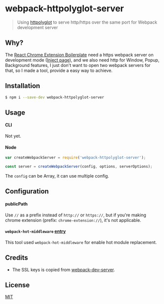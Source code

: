 # webpack-httpolyglot-server

> Using [httpolyglot](https://github.com/mscdex/httpolyglot) to serve http/https over the same port for Webpack development server

## Why?

The [React Chrome Extension Boilerplate](https://github.com/jhen0409/react-chrome-extension-boilerplate)  need a https webpack server on development mode ([Inject page](https://github.com/jhen0409/react-chrome-extension-boilerplate#development)), and we also need http for Window, Popup, Background features, I just don't want to open two webpack servers for that, so I made a tool, provide a easy way to achieve.

## Installation

```bash
$ npm i --save-dev webpack-httpolyglot-server
```

## Usage

#### CLI

Not yet.

#### Node

```js
var createWebpackServer = require('webpack-httpolyglot-server');

const server = createWebpackServer(config, options, serverOptions);
```

The `config` can be Array, it can use multiple config.

## Configuration

#### publicPath

Use `//` as a prefix instead of `http://` or `https://`, but if you're making chrome extension (prefix: `chrome-extension://`), it's not applicable.

#### `webpack-hot-middleware` [entry](https://github.com/glenjamin/webpack-hot-middleware#config)

This tool used `webpack-hot-middleware` for enable hot module replacement.

## Credits

* The SSL keys is copied from [webpack-dev-server](https://github.com/webpack/webpack-dev-server/tree/master/ssl).

## License

[MIT](LICENSE.md)
